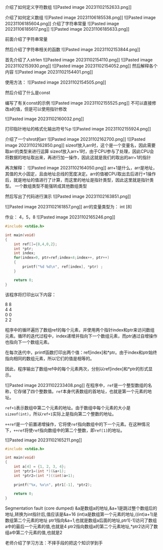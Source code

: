 介绍了如何定义字符数组
![[Pasted image 20231102152633.png]]

介绍了如何定义数组
![[Pasted image 20231106185538.png]]
![[Pasted image 20231106185604.png]]
介绍了字符串常量
![[Pasted image 20231106185617.png]]
![[Pasted image 20231106185633.png]]

前面介绍了字符串常量

然后介绍了字符串相关的函数
![[Pasted image 20231102153844.png]]

首先介绍了人strlen
![[Pasted image 20231102154110.png]]
![[Pasted image 20231102153930.png]]
![[Pasted image 20231102154052.png]]
然后解释各个内容
![[Pasted image 20231102154401.png]]

使用方法：
![[Pasted image 20231102154505.png]]


















然后介绍了什么是const


编写了有关const的示例
![[Pasted image 20231102155525.png]]
不可以直接修改a的值，但是可以使用指针修改

![[Pasted image 20231102160032.png]]


打印指针地址的格式化输出符号%p
![[Pasted image 20231102155924.png]]

介绍了一个shrot的arr
![[Pasted image 20231102162700.png]]
![[Pasted image 20231102162850.png]]
sizeof放入arr时，这个是一个变量名，因此需要取arr的类型来进行运算
sizeof放入arr+1时，由于CPU参与了处理，因此CPU会将数据的地址取出来，再进行加一操作，因此这就是我们的取出的arr+1的指针

再次解释：
![[Pasted image 20231102164050.png]]
arr+1是什么，arr是地址，其值的大小固定，且由地址总线的宽度决定。arr的值被CPU取出去后进行+1操作后，就是地址的值进行了计算，而这里的地址是指针类型，因此这里就是指针类型。
一个数组类型不能强转成其他数组类型


然后写出了代码进行演示
![[Pasted image 20231102163851.png]]

![[Pasted image 20231102161857.png]]
arr的变量类型为： int \[8\]


作业：
4，5，8
![[Pasted image 20231102165246.png]]
```C
#include <stdio.h>

int main(void)
{
	int ref[]={8,4,0,2};
	int *ptr;
	int index;
	for(index=0, ptr=ref;index<4;index++, ptr++)
	{
		printf("%d %d\n", ref[index], *ptr)	;
	}

	return 0;
}
```
该程序将打印出以下内容：

8 8  
4 4  
0 0  
2 2

程序中的循环遍历了数组ref的每个元素，并使用两个指针index和ptr来访问数组元素。循环的迭代过程中，index递增并指向下一个数组元素，而ptr通过自增操作也指向下一个数组元素。

在每次迭代中，printf函数打印出两个值：ref\[index\]和*ptr。由于index和ptr始终指向相同的数组元素，所以它们的值是相等的。

因此，程序输出了数组ref中的每个元素两次，分别以ref\[index\]和*ptr的形式显示。

![[Pasted image 20231102233408.png]]
在程序中，`ref`是一个整型数组的名称，它存储了四个整数值。`ref`本身代表数组的首地址，也就是第一个元素的地址。

`ref+1`表示数组中第二个元素的地址。由于数组中每个元素的大小是`sizeof(int)`，所以`ref+1`实际上是指向第二个整数的地址。

`++ref`是一个前置递增操作，它将使`ref`指向数组中的下一个元素。在这种情况下，`++ref`将使`ref`指向数组中的第二个整数，即`ref[1]`的地址。

![[Pasted image 20231102165211.png]]
```C
#include <stdio.h>

int main(void)
{
	int a[4] = {1, 2, 3, 4};
	int *ptr1=(int *)(&a+1);
	int *ptr2=(int *)((int)a+1);
	
	printf("%x, %x\n", ptr1[-1], *ptr2);
	
	return 0;
}
```
Segmentation fault (core dumped)
&a是数组a的地址,&a+1是跳过整个数组后的地址,转换为int指针后,值应该是&a+16
(int)a是数组第一个元素的地址,((int)a+1)是数组第二个元素的地址
ptr1指向&a+1,也就是数组a后面的地址,ptr1[-1]访问了数组a中的最后一个元素的值,也就是4
ptr2指向数组a的第二个元素地址,*ptr2访问了数组a中第二个元素的值,也就是2

老师介绍了学习方法：不择手段的把这个知识学到手
